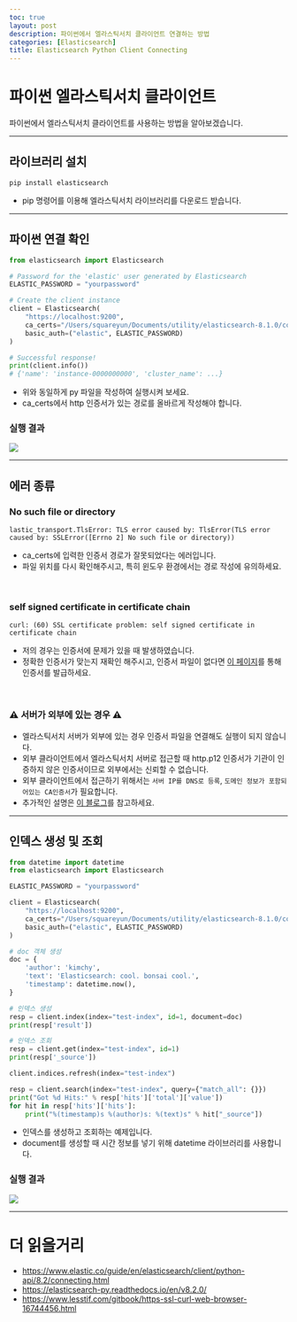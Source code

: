```yaml
---
toc: true
layout: post
description: 파이썬에서 엘라스틱서치 클라이언트 연결하는 방법
categories: [Elasticsearch]
title: Elasticsearch Python Client Connecting
---
```


# 파이썬 엘라스틱서치 클라이언트

파이썬에서 엘라스틱서치 클라이언트를 사용하는 방법을 알아보겠습니다.

---

## 라이브러리 설치

```shell
pip install elasticsearch
```

- pip 명령어를 이용해 엘라스틱서치 라이브러리를 다운로드 받습니다.

---

## 파이썬 연결 확인

```python
from elasticsearch import Elasticsearch

# Password for the 'elastic' user generated by Elasticsearch
ELASTIC_PASSWORD = "yourpassword"

# Create the client instance
client = Elasticsearch(
    "https://localhost:9200",
    ca_certs="/Users/squareyun/Documents/utility/elasticsearch-8.1.0/config/certs/http_ca.crt",
    basic_auth=("elastic", ELASTIC_PASSWORD)
)

# Successful response!
print(client.info())
# {'name': 'instance-0000000000', 'cluster_name': ...}
```

- 위와 동일하게 py 파일을 작성하여 실행시켜 보세요.
- ca_certs에서 http 인증서가 있는 경로를 올바르게 작성해야 합니다.

### 실행 결과

![]({{site.baseurl}}/images/elasticsearch-python/done.png)

---

## 에러 종류

### No such file or directory

```
lastic_transport.TlsError: TLS error caused by: TlsError(TLS error caused by: SSLError([Errno 2] No such file or directory))
```

- ca_certs에 입력한 인증서 경로가 잘못되었다는 에러입니다.
- 파일 위치를 다시 확인해주시고, 특히 윈도우 환경에서는 경로 작성에 유의하세요.

<br/>

### self signed certificate in certificate chain

```
curl: (60) SSL certificate problem: self signed certificate in certificate chain
```

- 저의 경우는 인증서에 문제가 있을 때 발생하였습니다.
- 정확한 인증서가 맞는지 재확인 해주시고, 인증서 파일이 없다면 [이 페이지](https://www.lesstif.com/gitbook/https-ssl-curl-web-browser-16744456.html)를 통해 인증서를 발급하세요.

<br/>

### ⚠️ 서버가 외부에 있는 경우 ⚠️

- 엘라스틱서치 서버가 외부에 있는 경우 인증서 파일을 연결해도 실행이 되지 않습니다. 
- 외부 클라이언트에서 엘라스틱서치 서버로 접근할 때 http.p12 인증서가 기관이 인증하지 않은 인증서이므로 외부에서는 신뢰할 수 없습니다.
- 외부 클라이언트에서 접근하기 위해서는 `서버 IP를 DNS로 등록`, `도메인 정보가 포함되어있는 CA인증서`가 필요합니다.
- 추가적인 설명은 [이 블로그](https://acdongpgm.tistory.com/263)를 참고하세요.

---

## 인덱스 생성 및 조회

```python
from datetime import datetime
from elasticsearch import Elasticsearch

ELASTIC_PASSWORD = "yourpassword"

client = Elasticsearch(
    "https://localhost:9200",
    ca_certs="/Users/squareyun/Documents/utility/elasticsearch-8.1.0/config/certs/http_ca.crt",
    basic_auth=("elastic", ELASTIC_PASSWORD)
)

# doc 객체 생성
doc = {
    'author': 'kimchy',
    'text': 'Elasticsearch: cool. bonsai cool.',
    'timestamp': datetime.now(),
}

# 인덱스 생성
resp = client.index(index="test-index", id=1, document=doc)
print(resp['result'])

# 인덱스 조회
resp = client.get(index="test-index", id=1)
print(resp['_source'])

client.indices.refresh(index="test-index")

resp = client.search(index="test-index", query={"match_all": {}})
print("Got %d Hits:" % resp['hits']['total']['value'])
for hit in resp['hits']['hits']:
    print("%(timestamp)s %(author)s: %(text)s" % hit["_source"])
```

- 인덱스를 생성하고 조회하는 예제입니다.
- document를 생성할 때 시간 정보를 넣기 위해 datetime 라이브러리를 사용합니다.

### 실행 결과

![]({{site.baseurl}}/images/elasticsearch-python/done2.png)

---

# 더 읽을거리
- https://www.elastic.co/guide/en/elasticsearch/client/python-api/8.2/connecting.html
- https://elasticsearch-py.readthedocs.io/en/v8.2.0/
- https://www.lesstif.com/gitbook/https-ssl-curl-web-browser-16744456.html